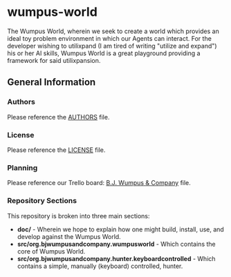 # wumpus-world
The Wumpus World, wherein we seek to create a world which provides an ideal toy problem environment in which our Agents can interact.  For the developer wishing to utilixpand (I am tired of writing "utilize and expand") his or her AI skills, Wumpus World is a great playground providing a framework for said utilixpansion.

## General Information

### Authors
Please reference the [AUTHORS](https://raw.github.com/BJ-Wumpus-And-Company/wumpus-world/master/AUTHORS) file.

### License
Please reference the [LICENSE](https://raw.github.com/BJ-Wumpus-And-Company/wumpus-world/master/LICENSE) file.

### Planning
Please reference our Trello board: [B.J. Wumpus & Company](https://trello.com/bjwumpuscompany) file.

### Repository Sections
This repository is broken into three main sections:

 * __doc/__ - Wherein we hope to explain how one might build, install, use, and develop against the Wumpus World.  
 * __src/org.bjwumpusandcompany.wumpusworld__ - Which contains the core of Wumpus World.  
 * __src/org.bjwumpusandcompany.hunter.keyboardcontrolled__ - Which contains a simple, manually (keyboard) controlled, hunter.  

 
